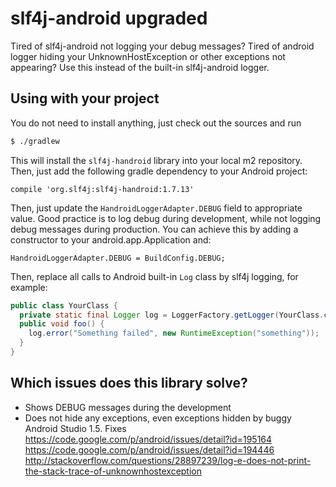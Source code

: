 # slf4j-android upgraded

Tired of slf4j-android not logging your debug messages? Tired of android logger hiding your UnknownHostException or other exceptions not appearing? Use this instead of the built-in slf4j-android logger.

## Using with your project

You do not need to install anything, just check out the sources and run
```sh
$ ./gradlew
```

This will install the `slf4j-handroid` library into your local m2 repository. Then,
just add the following gradle dependency to your Android project:

```
compile 'org.slf4j:slf4j-handroid:1.7.13'
```

Then, just update the `HandroidLoggerAdapter.DEBUG` field to appropriate value. Good practice is to log debug during development,
while not logging debug messages during production. You can achieve this by adding a constructor to your android.app.Application and:

```
HandroidLoggerAdapter.DEBUG = BuildConfig.DEBUG;
```

Then, replace all calls to Android built-in `Log` class by slf4j logging, for example:

```java
public class YourClass {
  private static final Logger log = LoggerFactory.getLogger(YourClass.class);
  public void foo() {
    log.error("Something failed", new RuntimeException("something"));
  }
}
```

## Which issues does this library solve?

* Shows DEBUG messages during the development
* Does not hide any exceptions, even exceptions hidden by buggy Android Studio 1.5. Fixes https://code.google.com/p/android/issues/detail?id=195164 https://code.google.com/p/android/issues/detail?id=194446 http://stackoverflow.com/questions/28897239/log-e-does-not-print-the-stack-trace-of-unknownhostexception

